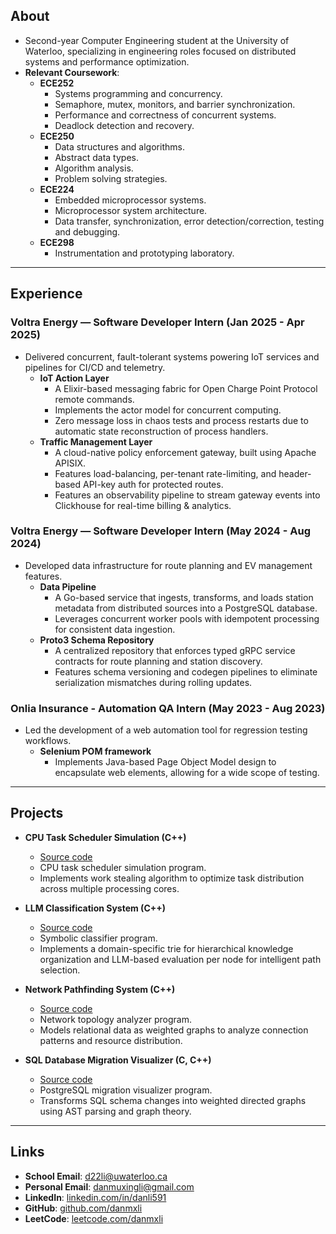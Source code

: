 ## About
- Second-year Computer Engineering student at the University of Waterloo, specializing in engineering roles focused on distributed systems and performance optimization.
- **Relevant Coursework**:
    - **ECE252**
        - Systems programming and concurrency.
        - Semaphore, mutex, monitors, and barrier synchronization.
        - Performance and correctness of concurrent systems.
        - Deadlock detection and recovery.
    - **ECE250**
        - Data structures and algorithms.
        - Abstract data types.
        - Algorithm analysis.
        - Problem solving strategies.
    - **ECE224**
        - Embedded microprocessor systems.
        - Microprocessor system architecture.
        - Data transfer, synchronization, error detection/correction, testing and debugging.
    - **ECE298**
        - Instrumentation and prototyping laboratory.

---

## Experience

### Voltra Energy — Software Developer Intern (Jan 2025 - Apr 2025)
- Delivered concurrent, fault-tolerant systems powering IoT services and pipelines for CI/CD and telemetry.
    - **IoT Action Layer**
        - A Elixir-based messaging fabric for Open Charge Point Protocol remote commands.
        - Implements the actor model for concurrent computing.
        - Zero message loss in chaos tests and process restarts due to automatic state reconstruction of process handlers.
    - **Traffic Management Layer**
        - A cloud-native policy enforcement gateway, built using Apache APISIX.
        - Features load-balancing, per-tenant rate-limiting, and header-based API-key auth for protected routes.
        - Features an observability pipeline to stream gateway events into Clickhouse for real-time billing & analytics.

### Voltra Energy — Software Developer Intern (May 2024 - Aug 2024)
- Developed data infrastructure for route planning and EV management features.
    - **Data Pipeline**
        - A Go-based service that ingests, transforms, and loads station metadata from distributed sources into a PostgreSQL database.
        - Leverages concurrent worker pools with idempotent processing for consistent data ingestion.
    - **Proto3 Schema Repository**
        - A centralized repository that enforces typed gRPC service contracts for route planning and station discovery.
        - Features schema versioning and codegen pipelines to eliminate serialization mismatches during rolling updates.

### Onlia Insurance - Automation QA Intern (May 2023 - Aug 2023)
- Led the development of a web automation tool for regression testing workflows.
    - **Selenium POM framework**
        - Implements Java-based Page Object Model design to encapsulate web elements, allowing for a wide scope of testing.

---

## Projects

- **CPU Task Scheduler Simulation (C++)**
    - [Source code](https://github.com/danmxli/multi-core-task-scheduler)
    - CPU task scheduler simulation program.
    - Implements work stealing algorithm to optimize task distribution across multiple processing cores.

- **LLM Classification System (C++)**
    - [Source code](https://github.com/danmxli/llm-classification-system)
    - Symbolic classifier program.
    - Implements a domain-specific trie for hierarchical knowledge organization and LLM-based evaluation per node for intelligent path selection.

- **Network Pathfinding System (C++)**
    - [Source code](https://github.com/danmxli/network-pathfinding)
    - Network topology analyzer program.
    - Models relational data as weighted graphs to analyze connection patterns and resource distribution.

- **SQL Database Migration Visualizer (C, C++)**
    - [Source code](https://github.com/danmxli/pg_migration_graph) 
    - PostgreSQL migration visualizer program.
    - Transforms SQL schema changes into weighted directed graphs using AST parsing and graph theory.

---

## Links
- **School Email**: [d22li@uwaterloo.ca](mailto:d22li@uwaterloo.ca)
- **Personal Email**: [danmuxingli@gmail.com](mailto:danmuxingli@gmail.com)
- **LinkedIn**: [linkedin.com/in/danli591](https://www.linkedin.com/in/danli591/)
- **GitHub**: [github.com/danmxli](https://github.com/danmxli)
- **LeetCode**: [leetcode.com/danmxli](https://leetcode.com/danmxli/)